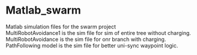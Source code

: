 # Matlab_swarm
Matlab simulation files for the swarm project <br />
MultiRobotAvoidance1 is the sim file for sim of entire tree without charging.<br />
MultiRobotAvoidance is the sim file for onr branch with charging.<br />
PathFollowing model is the sim file for better uni-sync waypoint logic.<br />
